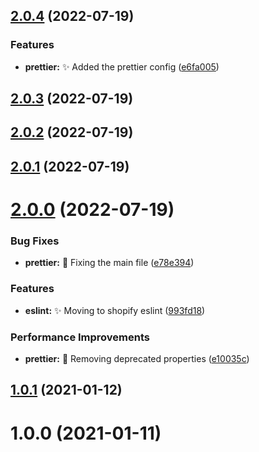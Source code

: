 ## [2.0.4](https://github.com/BePower/code-style/compare/v2.0.3...v2.0.4) (2022-07-19)


### Features

* **prettier:** :sparkles: Added the prettier config ([e6fa005](https://github.com/BePower/code-style/commit/e6fa0054a2aeb746669c9e47ba122e2bbc8465e9))



## [2.0.3](https://github.com/BePower/code-style/compare/v2.0.2...v2.0.3) (2022-07-19)



## [2.0.2](https://github.com/BePower/code-style/compare/v2.0.1...v2.0.2) (2022-07-19)



## [2.0.1](https://github.com/BePower/code-style/compare/v2.0.0...v2.0.1) (2022-07-19)



# [2.0.0](https://github.com/BePower/code-style/compare/v1.0.1...v2.0.0) (2022-07-19)


### Bug Fixes

* **prettier:** :bug: Fixing the main file ([e78e394](https://github.com/BePower/code-style/commit/e78e394eda9b4b3597a03f47585f5a362c632392))


### Features

* **eslint:** :sparkles: Moving to shopify eslint ([993fd18](https://github.com/BePower/code-style/commit/993fd18c4793d2560fc46fcc28e3e9776e46805a))


### Performance Improvements

* **prettier:** :triangular_flag_on_post: Removing deprecated properties ([e10035c](https://github.com/BePower/code-style/commit/e10035c686e8bda42822b0fb360d630fa487d506))



## [1.0.1](https://github.com/BePower/code-style/compare/v1.0.0...v1.0.1) (2021-01-12)



# 1.0.0 (2021-01-11)



